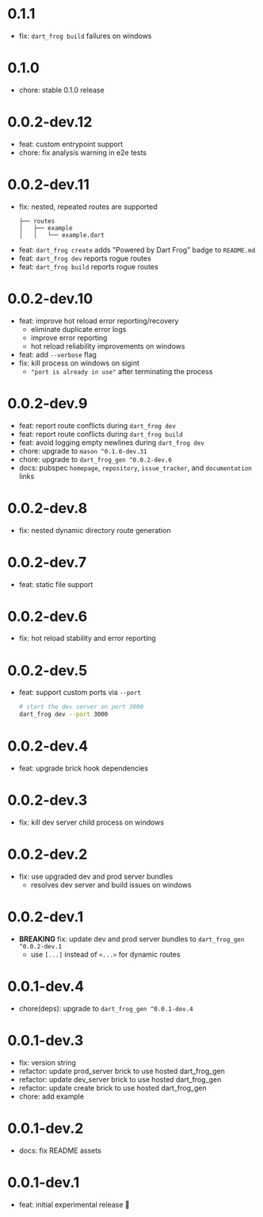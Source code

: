 # 0.1.1

- fix: `dart_frog build` failures on windows

# 0.1.0

- chore: stable 0.1.0 release

# 0.0.2-dev.12

- feat: custom entrypoint support
- chore: fix analysis warning in e2e tests

# 0.0.2-dev.11

- fix: nested, repeated routes are supported
  ```
  ├── routes
  │   ├── example
  │   │   └── example.dart
  ```
- feat: `dart_frog create` adds "Powered by Dart Frog" badge to `README.md`
- feat: `dart_frog dev` reports rogue routes
- feat: `dart_frog build` reports rogue routes

# 0.0.2-dev.10

- feat: improve hot reload error reporting/recovery
  - eliminate duplicate error logs
  - improve error reporting
  - hot reload reliability improvements on windows
- feat: add `--verbose` flag
- fix: kill process on windows on sigint
  - `"port is already in use"` after terminating the process

# 0.0.2-dev.9

- feat: report route conflicts during `dart_frog dev`
- feat: report route conflicts during `dart_frog build`
- feat: avoid logging empty newlines during `dart_frog dev`
- chore: upgrade to `mason ^0.1.0-dev.31`
- chore: upgrade to `dart_frog_gen ^0.0.2-dev.6`
- docs: pubspec `homepage`, `repository`, `issue_tracker`, and `documentation` links

# 0.0.2-dev.8

- fix: nested dynamic directory route generation

# 0.0.2-dev.7

- feat: static file support

# 0.0.2-dev.6

- fix: hot reload stability and error reporting

# 0.0.2-dev.5

- feat: support custom ports via `--port`
  ```sh
  # start the dev server on port 3000
  dart_frog dev --port 3000
  ```

# 0.0.2-dev.4

- feat: upgrade brick hook dependencies

# 0.0.2-dev.3

- fix: kill dev server child process on windows

# 0.0.2-dev.2

- fix: use upgraded dev and prod server bundles
  - resolves dev server and build issues on windows

# 0.0.2-dev.1

- **BREAKING** fix: update dev and prod server bundles to `dart_frog_gen ^0.0.2-dev.1`
  - use `[...]` instead of `<...>` for dynamic routes

# 0.0.1-dev.4

- chore(deps): upgrade to `dart_frog_gen ^0.0.1-dev.4`

# 0.0.1-dev.3

- fix: version string
- refactor: update prod_server brick to use hosted dart_frog_gen
- refactor: update dev_server brick to use hosted dart_frog_gen
- refactor: update create brick to use hosted dart_frog_gen
- chore: add example

# 0.0.1-dev.2

- docs: fix README assets

# 0.0.1-dev.1

- feat: initial experimental release 🎉
